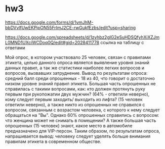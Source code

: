 # hw3
https://docs.google.com/forms/d/1vmJhM-bbDVvlfUwEKPjpON55FrImJ2CE-rwGukfEzbs/edit?usp=sharing

https://docs.google.com/spreadsheets/d/1zyhbz2gIG2eSuHDSQfyhXiXZJmL0MND1UXciWCDoq0Q/edit#gid=2028411778 ссылка на таблицу с ответами

Мой опрос, в котором участвовало 25 человек, связан с правилами этикета, целью данного опроса является выявление уровня знаний данных правил, а так же статистики наиболее легких вопросов и вопросов, вызвавших затруднение.
Вывод по результатам опроса: средний балл среди опрошенных - 18 из 40, что говорит о достаточно низком уровне знаний правил этикета. Большая часть опрошенных не справилась с такими вопросами, как: кто должен протянуть руку первым при рукопожатии двух мужчин? (64% - ответили неверно), кому следует первым заходить/ выходить из лифта? (15 человек ответили неверно), а также никто из опрошенных не справился с вопросом, связанным с возрастом человека, с которого к нему следует обращаться на "Вы". Однако 60% опрошенных справились с вопросом: что женщина может не снимать в помещении? А также большая часть опрошенных (15 человек) знают, какое место в автомобиле предназначено для VIP-персон. Таким образом, по результатам опроса, напрашивается вывод: человеку следует уделять больше внимания правилам этикета в современном обществе.
